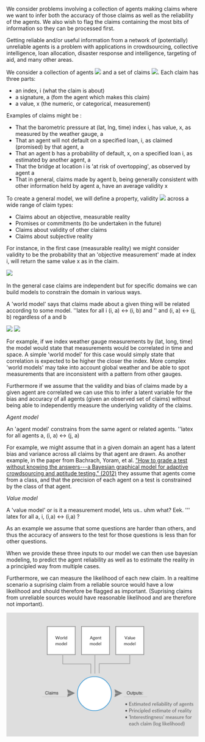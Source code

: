 We consider problems involving a collection of agents making claims where we want to infer both the accuracy of those claims as well as the reliability of the agents. We also wish to flag the claims containing the most bits of information so they can be processed first.



Getting reliable and/or useful information from a network of (potentially) unreliable agents is a problem with applications in crowdsourcing, collective intelligence, loan allocation, disaster response and intelligence, targeting of aid, and many other areas.

We consider a collection of agents <a href="http://mathurl.com/ybr85kd7"><img src="http://mathurl.com/ybr85kd7.png" /></a> and a set of claims <a href="http://mathurl.com/ybccx4nt"><img src="http://mathurl.com/ybccx4nt.png"></a>. Each claim has three parts:
 - an index, i (what the claim is about)
 - a signature, a (fom the agent which makes this claim)
 - a value, x (the numeric, or categorical, measurement)

Examples of claims might be :
- That the barometric pressure at (lat, lng, time) index i, has value, x, as measured by the weather gauge, a
- That an agent will not default on a specified loan, i, as claimed (promised) by that agent, a
- That an agent b has a probability of default, x, on a specified loan i, as estimated by another agent, a
- That the bridge at location i is 'at risk of overtopping', as observed by agent a 
- That in general, claims made by agent b, being generally consistent with other information held by agent a, have an average validity x

To create a general model, we will define a property, validity <a href="http://mathurl.com/yd86scj5"><img src="http://mathurl.com/yd86scj5.png"></a> across a wide range of claim types:
- Claims about an objective, measurable reality 
- Promises or commitments (to be undertaken in the future)
- Claims about validity of other claims
- Claims about subjective reality 

For instance, in the first case (measurable reality) we might consider validity to be the probability that an 'objective measurement' made at index i, will return the same value x as in the claim.

<a href="http://mathurl.com/y7prd9y9"><img src="http://mathurl.com/y7prd9y9.png"></a>

In the general case claims are independent but for specific domains we can build models to constrain the domain in various ways.

A 'world model' says that claims made about a given thing will be related according to some model. 
''latex for all i (i, a) <-> (i, b) and 
'' and (i, a) <-> (j, b) regardless of a and b

 
<math>
<img src="https://latex.codecogs.com/gif.latex?E=mc^2" />
 
<img src="https://latex.codecogs.com/gif.latex?x%20%3D%20a_0%20&plus;%20%5Cfrac%7B1%7D%7Ba_1%20&plus;%20%5Cfrac%7B1%7D%7Ba_2%20&plus;%20%5Cfrac%7B1%7D%7Ba_3%20&plus;%20a_4%7D%7D%7D" />


For example, if we index weather gauge measurements by (lat, long, time) the model would state that measurements would be correlated in time and space. A simple 'world model' for this case would simply state that correlation is expected to be higher the closer the index. More complex 'world models' may take into account global weather and be able to spot measurements that are inconsistent with a pattern from other gauges.

Furthermore if we assume that the validity and bias of claims made by a given agent are correlated we can use this to infer a latent variable for the bias and accuracy of all agents (given an observed set of claims) without being able to independently measure the underlying validity of the claims.  

*Agent model*

An 'agent model' constrains from the same agent or related agents.
''latex for all agents a, (i, a) <-> (j, a)

For example, we might assume that in a given domain an agent has a latent bias and variance across all claims by that agent are drawn. As another example, in the paper from Bachrach, Yoram, et al. ["How to grade a test without knowing the answers---a Bayesian graphical model for adaptive crowdsourcing and aptitude testing." (2012)](https://icml.cc/2012/papers/597.pdf) they assume that agents come from a class, and that the precision of each agent on a test is constrained by the class of that agent. 

*Value model*

A 'value model' or is it a measurement model, lets us.. uhm what? Eek. 
''' latex for all a, i, (i,a) <-> (i,a) ?

As an example we assume that some questions are harder than others, and thus the accuracy of answers to the test for those questions is less than for other questions.

When we provide these three inputs to our model we can then use bayesian modeling, to predict the agent reliability as well as to estimate the reality in a principled way from multiple cases. 

Furthermore, we can measure the likelihood of each new claim. In a realtime scenario a suprising claim from a reliable source would have a low likelihood and should therefore be flagged as important. (Suprising claims from unreliable sources would have reasonable likelihood and are therefore not important).

<a href="https://creately.com/diagram/jo3gw9302/eyvMFJw8XXJiDfHzUILp2upUQg%3D"><img src="estimated_model.png" /></a>
